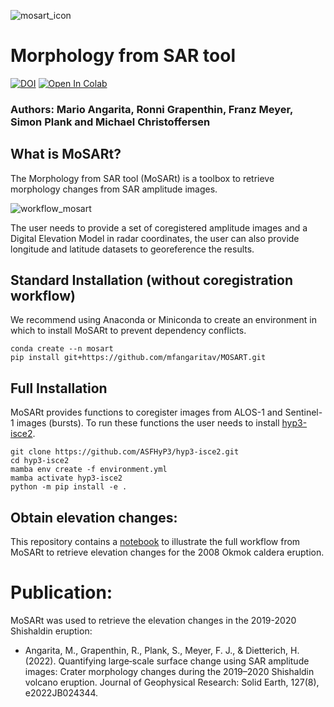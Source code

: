 ![mosart_icon](https://github.com/user-attachments/assets/8512c53c-c44a-4c91-9c96-89885f806100)

# Morphology from SAR tool
[![DOI](https://zenodo.org/badge/DOI/10.5281/zenodo.6784982.svg)](https://doi.org/10.5281/zenodo.6784982)
<a target="_blank" href="https://colab.research.google.com/github/mfangaritav/MOSART/blob/main/Process_ALOS.ipynb">
  <img src="https://colab.research.google.com/assets/colab-badge.svg" alt="Open In Colab"/>
</a>

### Authors: Mario Angarita, Ronni Grapenthin, Franz Meyer, Simon Plank and Michael Christoffersen

## What is MoSARt?

The Morphology from SAR tool (MoSARt) is a toolbox to retrieve morphology changes from SAR amplitude images.

![workflow_mosart](https://github.com/user-attachments/assets/4e99432b-1770-4896-9ffc-31def03f0aed)

The user needs to provide a set of coregistered amplitude images and a Digital Elevation Model in radar coordinates,
the user can also provide longitude and latitude datasets to georeference the results.

## Standard Installation (without coregistration workflow)

We recommend using Anaconda or Miniconda to create an environment in which to install MoSARt to prevent dependency conflicts.

```console
conda create --n mosart
pip install git+https://github.com/mfangaritav/MOSART.git
```

## Full Installation

MoSARt provides functions to coregister images from ALOS-1 and Sentinel-1 images (bursts). To run these functions the user needs
to install [hyp3-isce2](https://github.com/ASFHyP3/hyp3-isce2).

```console
git clone https://github.com/ASFHyP3/hyp3-isce2.git
cd hyp3-isce2
mamba env create -f environment.yml
mamba activate hyp3-isce2
python -m pip install -e .
```

## Obtain elevation changes:

This repository contains a [notebook](Process_ALOS.ipynb) to illustrate the full workflow from MoSARt to retrieve elevation changes for the 2008 Okmok caldera eruption.

# Publication:

MoSARt was used to retrieve the elevation changes in the 2019-2020 Shishaldin eruption:

- Angarita, M., Grapenthin, R., Plank, S., Meyer, F. J., & Dietterich, H. (2022). Quantifying large‐scale surface change using SAR amplitude images: Crater morphology changes during the 2019–2020 Shishaldin volcano eruption. Journal of Geophysical Research: Solid Earth, 127(8), e2022JB024344.
